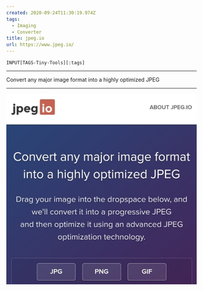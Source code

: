 ```yaml
---
created: 2020-09-24T11:30:19.974Z
tags: 
  - Imaging
  - Converter
title: jpeg.io
url: https://www.jpeg.io/
---
```

```meta-bind
INPUT[TAGS-Tiny-Tools][:tags]
```

___
Convert any major image format into a highly optimized JPEG
___

![](_attachments/jpeg-io.jpg)

